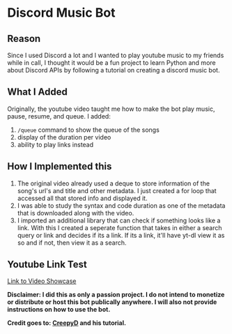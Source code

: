 # Discord Music Bot

## Reason
Since I used Discord a lot and I wanted to play youtube music to my friends while in call, I thought it would be a fun project to learn Python and more about Discord APIs by following a tutorial on creating a discord music bot.

## What I Added
Originally, the youtube video taught me how to make the bot play music, pause, resume, and queue. 
I added:
1. `/queue` command to show the queue of the songs
2. display of the duration per video
3. ability to play links instead

## How I Implemented this
1. The original video already used a deque to store information of the song's url's and title and other metadata. I just created a for loop that accessed all that stored info and displayed it.
2. I was able to study the syntax and code duration as one of the metadata that is downloaded along with the video.
3. I imported an additional library that can check if something looks like a link. With this I created a seperate function that takes in either a search query or link and decides if its a link. If its a link, it'll have yt-dl view it as so and if not, then view it as a search.

## Youtube Link Test
[Link to Video Showcase](https://youtu.be/IhOURXFPQiw)

**Disclaimer: I did this as only a passion project. I do not intend to monetize or distribute or host this bot publically anywhere. I will also not provide instructions on how to use the bot.**

**Credit goes to: [CreepyD](https://www.youtube.com/@CreepyD) and his tutorial.**


